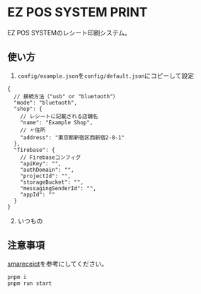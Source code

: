 # EZ POS SYSTEM PRINT

EZ POS SYSTEMのレシート印刷システム。

## 使い方

1. `config/example.json`を`config/default.json`にコピーして設定

```json5
{
  // 接続方法（"usb" or "bluetooth"）
  "mode": "bluetooth",
  "shop": {
    // レシートに記載される店舗名
    "name": "Example Shop",
    // 〃住所
    "address": "東京都新宿区西新宿2-8-1"
  },
  "firebase": {
    // Firebaseコンフィグ
    "apiKey": "",
    "authDomain": "",
    "projectId": "",
    "storageBucket": "",
    "messagingSenderId": "",
    "appId": ""
  }
}
```

2. いつもの

## 注意事項

[smareceipt](https://github.com/opera7133/smareceipt#注意)を参考にしてください。

```
pnpm i
pnpm run start
```
